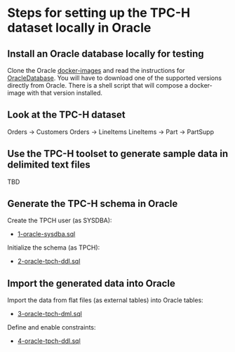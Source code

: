 
# Steps for setting up the TPC-H dataset locally in Oracle

## Install an Oracle database locally for testing

Clone the Oracle [docker-images](https://github.com/oracle/docker-images) and read the instructions for [OracleDatabase](https://github.com/oracle/docker-images/tree/master/OracleDatabase). You will have to download one of the supported versions directly from Oracle. There is a shell script that will compose a docker-image with that version installed.

## Look at the TPC-H dataset

Orders -> Customers
Orders -> LineItems
LineItems -> Part -> PartSupp

## Use the TPC-H toolset to generate sample data in delimited text files

TBD

## Generate the TPC-H schema in Oracle

Create the TPCH user (as SYSDBA):
* [1-oracle-sysdba.sql](1-oracle-sysdba.sql)

Initialize the schema (as TPCH):
* [2-oracle-tpch-ddl.sql](2-oracle-tpch-ddl.sql)

## Import the generated data into Oracle

Import the data from flat files (as external tables) into Oracle tables:
* [3-oracle-tpch-dml.sql](3-oracle-tpch-dml.sql)

Define and enable constraints:
* [4-oracle-tpch-ddl.sql](4-oracle-tpch-ddl.sql)
